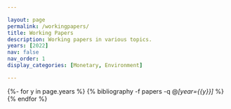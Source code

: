 ```yaml
---

layout: page
permalink: /workingpapers/
title: Working Papers
description: Working papers in various topics.
years: [2022]
nav: false
nav_order: 1
display_categories: [Monetary, Environment]

---
```

<!-- _pages/workingpaper.md -->
<div class="workingpapers">


{%- for y in page.years %}
  {% bibliography -f papers -q @*[year={{y}}]* %}
{% endfor %}

</div>
